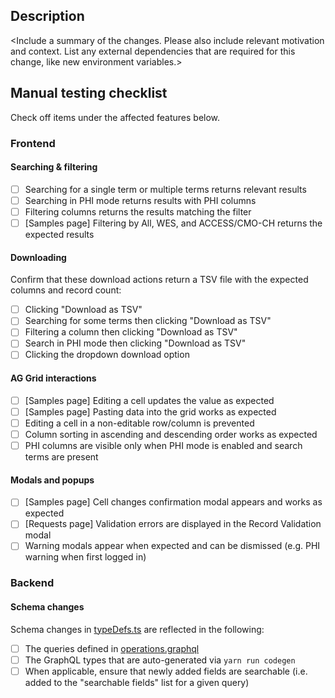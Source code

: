 ## Description

<Include a summary of the changes. Please also include relevant motivation and context. List any external dependencies that are required for this change, like new environment variables.>

## Manual testing checklist

Check off items under the affected features below.

### Frontend

#### Searching & filtering

- [ ] Searching for a single term or multiple terms returns relevant results
- [ ] Searching in PHI mode returns results with PHI columns
- [ ] Filtering columns returns the results matching the filter
- [ ] [Samples page] Filtering by All, WES, and ACCESS/CMO-CH returns the expected results

#### Downloading

Confirm that these download actions return a TSV file with the expected columns and record count:

- [ ] Clicking "Download as TSV"
- [ ] Searching for some terms then clicking "Download as TSV"
- [ ] Filtering a column then clicking "Download as TSV"
- [ ] Search in PHI mode then clicking "Download as TSV"
- [ ] Clicking the dropdown download option <download option name>

#### AG Grid interactions

- [ ] [Samples page] Editing a cell updates the value as expected
- [ ] [Samples page] Pasting data into the grid works as expected
- [ ] Editing a cell in a non-editable row/column is prevented
- [ ] Column sorting in ascending and descending order works as expected
- [ ] PHI columns are visible only when PHI mode is enabled and search terms are present

#### Modals and popups

- [ ] [Samples page] Cell changes confirmation modal appears and works as expected
- [ ] [Requests page] Validation errors are displayed in the Record Validation modal
- [ ] Warning modals appear when expected and can be dismissed (e.g. PHI warning when first logged in)

### Backend

#### Schema changes

Schema changes in [typeDefs.ts](./graphql-server/src/utils/typeDefs.ts) are reflected in the following:

- [ ] The queries defined in [operations.graphql](./graphql/operations.graphql)
- [ ] The GraphQL types that are auto-generated via `yarn run codegen`
- [ ] When applicable, ensure that newly added fields are searchable (i.e. added to the "searchable fields" list for a given query)
